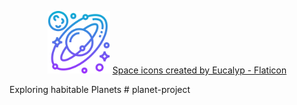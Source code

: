 <p align='center'> 
<img src=astronomy.png width="100">
<a href="https://www.flaticon.com/free-icons/space" title="space icons">Space icons created by Eucalyp - Flaticon</a>
</p>
Exploring habitable Planets
# planet-project
